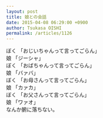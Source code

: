 ```yaml
---
layout: post
title: 娘との会話
date: 2015-04-08 06:29:00 +0900
author: Tsukasa OISHI
permalink: /articles/1126
---
```



ぼく 「おじいちゃんって言ってごらん」  
娘 「ジーシャ」  
ぼく 「おばちゃんって言ってごらん」  
娘 「バァバ」  
ぼく 「お母さんって言ってごらん」  
娘 「カァカ」  
ぼく 「お父さんって言ってごらん」  
娘 「ワァオ」  
なんか腑に落ちない。  
